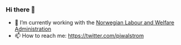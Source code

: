 ### Hi there 👋

- 🔭 I’m currently working with the [Norwegian Labour and Welfare Administration](https://www.nav.no/no/person)
- 📫 How to reach me: https://twitter.com/pjwalstrom

<!--
**pjwalstrom/pjwalstrom** is a ✨ _special_ ✨ repository because its `README.md` (this file) appears on your GitHub profile.

Here are some ideas to get you started:

- 🔭 I’m currently working on ...
- 🌱 I’m currently learning ...
- 👯 I’m looking to collaborate on ...
- 🤔 I’m looking for help with ...
- 💬 Ask me about ...
- 📫 How to reach me: ...
- 😄 Pronouns: ...
- ⚡ Fun fact: ...
-->
